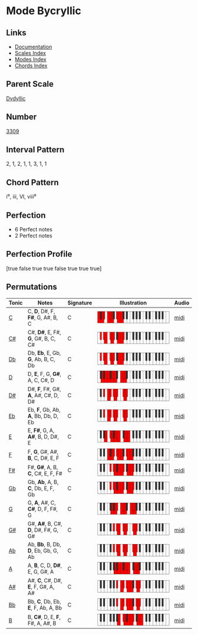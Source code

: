 # Mode Bycryllic

## Links

- [Documentation](README.md)
- [Scales Index](Scales.md)
- [Modes Index](Modes.md)
- [Chords Index](Chords.md)

## Parent Scale

[Dydyllic](ScaleDydyllic.md)

## Number

[3309](https://ianring.com/musictheory/scales/3309)

## Interval Pattern

2, 1, 2, 1, 1, 3, 1, 1

## Chord Pattern

i⁰, iii, VI, viii⁰

## Perfection

- 6 Perfect notes
- 2 Perfect notes

## Perfection Profile

[true false true true false true true true]

## Permutations

| Tonic | Notes | Signature | Illustration | Audio |
|-------|-------|-----------|--------------|-------|
| [C](ModeCNaturalBycryllic.md) | C, **D**, D#, F, **F#**, G, A#, B, C | C | ![CNaturalBycryllic](ModeCNaturalBycryllic.png) | [midi](https://github.com/edipermadi/music/blob/main/docs/ModeCNaturalBycryllic.mid?raw=true) |
| [C#](ModeCSharpBycryllic.md) | C#, **D#**, E, F#, **G**, G#, B, C, C# | C | ![CSharpBycryllic](ModeCSharpBycryllic.png) | [midi](https://github.com/edipermadi/music/blob/main/docs/ModeCSharpBycryllic.mid?raw=true) |
| [Db](ModeDFlatBycryllic.md) | Db, **Eb**, E, Gb, **G**, Ab, B, C, Db | C | ![DFlatBycryllic](ModeDFlatBycryllic.png) | [midi](https://github.com/edipermadi/music/blob/main/docs/ModeDFlatBycryllic.mid?raw=true) |
| [D](ModeDNaturalBycryllic.md) | D, **E**, F, G, **G#**, A, C, C#, D | C | ![DNaturalBycryllic](ModeDNaturalBycryllic.png) | [midi](https://github.com/edipermadi/music/blob/main/docs/ModeDNaturalBycryllic.mid?raw=true) |
| [D#](ModeDSharpBycryllic.md) | D#, **F**, F#, G#, **A**, A#, C#, D, D# | C | ![DSharpBycryllic](ModeDSharpBycryllic.png) | [midi](https://github.com/edipermadi/music/blob/main/docs/ModeDSharpBycryllic.mid?raw=true) |
| [Eb](ModeEFlatBycryllic.md) | Eb, **F**, Gb, Ab, **A**, Bb, Db, D, Eb | C | ![EFlatBycryllic](ModeEFlatBycryllic.png) | [midi](https://github.com/edipermadi/music/blob/main/docs/ModeEFlatBycryllic.mid?raw=true) |
| [E](ModeENaturalBycryllic.md) | E, **F#**, G, A, **A#**, B, D, D#, E | C | ![ENaturalBycryllic](ModeENaturalBycryllic.png) | [midi](https://github.com/edipermadi/music/blob/main/docs/ModeENaturalBycryllic.mid?raw=true) |
| [F](ModeFNaturalBycryllic.md) | F, **G**, G#, A#, **B**, C, D#, E, F | C | ![FNaturalBycryllic](ModeFNaturalBycryllic.png) | [midi](https://github.com/edipermadi/music/blob/main/docs/ModeFNaturalBycryllic.mid?raw=true) |
| [F#](ModeFSharpBycryllic.md) | F#, **G#**, A, B, **C**, C#, E, F, F# | C | ![FSharpBycryllic](ModeFSharpBycryllic.png) | [midi](https://github.com/edipermadi/music/blob/main/docs/ModeFSharpBycryllic.mid?raw=true) |
| [Gb](ModeGFlatBycryllic.md) | Gb, **Ab**, A, B, **C**, Db, E, F, Gb | C | ![GFlatBycryllic](ModeGFlatBycryllic.png) | [midi](https://github.com/edipermadi/music/blob/main/docs/ModeGFlatBycryllic.mid?raw=true) |
| [G](ModeGNaturalBycryllic.md) | G, **A**, A#, C, **C#**, D, F, F#, G | C | ![GNaturalBycryllic](ModeGNaturalBycryllic.png) | [midi](https://github.com/edipermadi/music/blob/main/docs/ModeGNaturalBycryllic.mid?raw=true) |
| [G#](ModeGSharpBycryllic.md) | G#, **A#**, B, C#, **D**, D#, F#, G, G# | C | ![GSharpBycryllic](ModeGSharpBycryllic.png) | [midi](https://github.com/edipermadi/music/blob/main/docs/ModeGSharpBycryllic.mid?raw=true) |
| [Ab](ModeAFlatBycryllic.md) | Ab, **Bb**, B, Db, **D**, Eb, Gb, G, Ab | C | ![AFlatBycryllic](ModeAFlatBycryllic.png) | [midi](https://github.com/edipermadi/music/blob/main/docs/ModeAFlatBycryllic.mid?raw=true) |
| [A](ModeANaturalBycryllic.md) | A, **B**, C, D, **D#**, E, G, G#, A | C | ![ANaturalBycryllic](ModeANaturalBycryllic.png) | [midi](https://github.com/edipermadi/music/blob/main/docs/ModeANaturalBycryllic.mid?raw=true) |
| [A#](ModeASharpBycryllic.md) | A#, **C**, C#, D#, **E**, F, G#, A, A# | C | ![ASharpBycryllic](ModeASharpBycryllic.png) | [midi](https://github.com/edipermadi/music/blob/main/docs/ModeASharpBycryllic.mid?raw=true) |
| [Bb](ModeBFlatBycryllic.md) | Bb, **C**, Db, Eb, **E**, F, Ab, A, Bb | C | ![BFlatBycryllic](ModeBFlatBycryllic.png) | [midi](https://github.com/edipermadi/music/blob/main/docs/ModeBFlatBycryllic.mid?raw=true) |
| [B](ModeBNaturalBycryllic.md) | B, **C#**, D, E, **F**, F#, A, A#, B | C | ![BNaturalBycryllic](ModeBNaturalBycryllic.png) | [midi](https://github.com/edipermadi/music/blob/main/docs/ModeBNaturalBycryllic.mid?raw=true) |
